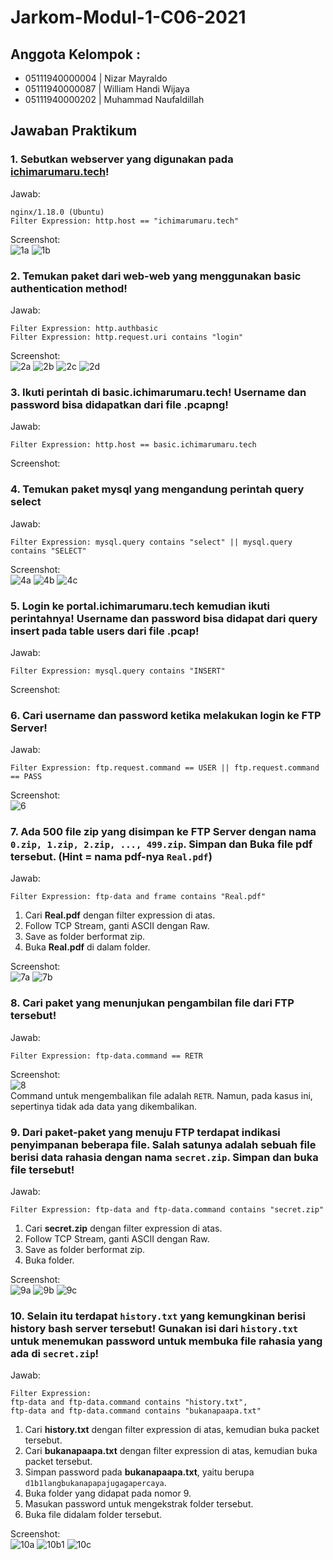 # Jarkom-Modul-1-C06-2021

## Anggota Kelompok : 
- 05111940000004 | Nizar Mayraldo
- 05111940000087 | William Handi Wijaya
- 05111940000202 | Muhammad Naufaldillah

## Jawaban Praktikum
### 1. Sebutkan webserver yang digunakan pada [ichimarumaru.tech](http://ichimarumaru.tech/)!
Jawab:  
```
nginx/1.18.0 (Ubuntu)
Filter Expression: http.host == "ichimarumaru.tech"
```
Screenshot:  
![1a](https://user-images.githubusercontent.com/52129348/134642662-80dc0d62-4cde-4ded-b3e9-30c9ad8fbaed.png)
![1b](https://user-images.githubusercontent.com/52129348/134642762-8c16b487-547b-4241-914c-1295fc4992cb.png)



### 2. Temukan paket dari web-web yang menggunakan basic authentication method!
Jawab:  
```
Filter Expression: http.authbasic
Filter Expression: http.request.uri contains "login"
```
Screenshot:  
![2a](https://user-images.githubusercontent.com/68325900/134654242-e329b6b4-5541-4d6d-b2b2-8de000c43192.png)
![2b](https://user-images.githubusercontent.com/68325900/134654416-d36a1b52-028a-4751-b1e1-e6bf9fabc778.png)
![2c](https://user-images.githubusercontent.com/68325900/134654450-cc43ad3f-708f-4f8e-8baf-cd46d243ee26.png)
![2d](https://user-images.githubusercontent.com/68325900/134654532-d9a2c092-d87b-4724-987d-92d1e2737924.png)


### 3. Ikuti perintah di basic.ichimarumaru.tech! Username dan password bisa didapatkan dari file .pcapng!
Jawab:  
```
Filter Expression: http.host == basic.ichimarumaru.tech
```
Screenshot:  


### 4. Temukan paket mysql yang mengandung perintah query select
Jawab:  
```
Filter Expression: mysql.query contains "select" || mysql.query contains "SELECT"
```
Screenshot:  
![4a](https://user-images.githubusercontent.com/68325900/134654754-5e4bf6cc-afd9-4c92-90cf-e2802861411f.png)
![4b](https://user-images.githubusercontent.com/68325900/134654791-f9c3dd77-8504-40e6-b033-0a5e8cd336b5.png)
![4c](https://user-images.githubusercontent.com/68325900/134654804-449fd747-81ef-4cee-aaf3-d4b7c81a5755.png)


### 5. Login ke portal.ichimarumaru.tech kemudian ikuti perintahnya! Username dan password bisa didapat dari query insert pada table users dari file .pcap!
Jawab:  
```
Filter Expression: mysql.query contains "INSERT"
```
Screenshot:  


### 6. Cari username dan password ketika melakukan login ke FTP Server!
Jawab:  
```
Filter Expression: ftp.request.command == USER || ftp.request.command == PASS
```
Screenshot:  
![6](https://user-images.githubusercontent.com/52129348/134644331-02b5cd10-a70c-4a6e-aa6b-55672fca4a5e.png)


### 7. Ada 500 file zip yang disimpan ke FTP Server dengan nama `0.zip, 1.zip, 2.zip, ..., 499.zip`. Simpan dan Buka file pdf tersebut. (Hint = nama pdf-nya `Real.pdf`)
Jawab:  
```
Filter Expression: ftp-data and frame contains "Real.pdf"
```
1. Cari **Real.pdf** dengan filter expression di atas.
2. Follow TCP Stream, ganti ASCII dengan Raw.
3. Save as folder berformat zip.
4. Buka **Real.pdf** di dalam folder.  

Screenshot:  
![7a](https://user-images.githubusercontent.com/52129348/134644691-4b00ca58-6fc4-4f48-b93f-18718c1f40a1.png)
![7b](https://user-images.githubusercontent.com/52129348/134644747-dd2570f7-c917-400e-a242-76ee5434a2ba.png)


### 8. Cari paket yang menunjukan pengambilan file dari FTP tersebut!
Jawab:  
```
Filter Expression: ftp-data.command == RETR
```
Screenshot:  
![8](https://user-images.githubusercontent.com/52129348/134644909-687efc2f-d707-47a8-a8b7-1303cd0a59a7.png)  
Command untuk mengembalikan file adalah `RETR`. Namun, pada kasus ini, sepertinya tidak ada data yang dikembalikan.   

### 9. Dari paket-paket yang menuju FTP terdapat indikasi penyimpanan beberapa file. Salah satunya adalah sebuah file berisi data rahasia dengan nama `secret.zip`. Simpan dan buka file tersebut!
Jawab:  
```
Filter Expression: ftp-data and ftp-data.command contains "secret.zip"
```
1. Cari **secret.zip** dengan filter expression di atas.
2. Follow TCP Stream, ganti ASCII dengan Raw.
3. Save as folder berformat zip.
4. Buka folder.  

Screenshot:  
![9a](https://user-images.githubusercontent.com/52129348/134645080-812b0677-060e-4085-b356-53581fce9827.png)
![9b](https://user-images.githubusercontent.com/52129348/134645093-1aba71a8-e9cd-4f46-a914-805438bcd890.png)
![9c](https://user-images.githubusercontent.com/52129348/134645102-a1a39ccf-1047-45a0-912b-ea0ab6748197.png)


### 10. Selain itu terdapat `history.txt` yang kemungkinan berisi history bash server tersebut! Gunakan isi dari `history.txt` untuk menemukan password untuk membuka file rahasia yang ada di `secret.zip`!
Jawab:  
```
Filter Expression:
ftp-data and ftp-data.command contains "history.txt", 
ftp-data and ftp-data.command contains "bukanapaapa.txt"
```
1. Cari **history.txt** dengan filter expression di atas, kemudian buka packet tersebut.
2. Cari **bukanapaapa.txt** dengan filter expression di atas, kemudian buka packet tersebut.
3. Simpan password pada **bukanapaapa.txt**, yaitu berupa `d1b1langbukanapapajugagapercaya`.
4. Buka folder yang didapat pada nomor 9.
5. Masukan password untuk mengekstrak folder tersebut. 
6. Buka file didalam folder tersebut.  

Screenshot:  
![10a](https://user-images.githubusercontent.com/52129348/134646222-3b17e8c4-3b7c-4f0d-a706-8602b5f22861.png)
![10b1](https://user-images.githubusercontent.com/52129348/134646245-674a4042-4f89-4f92-8a27-d45c2dbeee11.png)
![10c](https://user-images.githubusercontent.com/52129348/134646261-4eca80c5-8ee4-40ec-b799-803eebf0b996.png)

